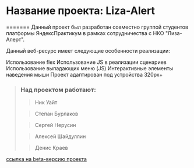 # Название проекта: Liza-Alert


=======
Данный проект был разработан совместно группой студентов платформы ЯндексПрактикум в рамках сотрудничества с НКО "Лиза-Алерт".

Данный веб-ресурс имеет следующие особенности реализации:

Использование flex
Использование JS в реализации сценариев
Использование выпадающих меню (JS)
Интерактивные элементы наведения мыши
Проект адаптирован под устройства 320px+


> ### Над проектом работают:
> 
> > Ник Уайт
> 
> > Степан Бурлаков
> 
> > Сергей Нерусин
> 
> > Алексей Шайдуллин
> 
> > Денис Краев

[ссылка на beta-версию проекта](https://phizick.github.io/Liza-project/)

